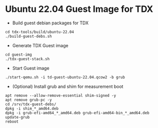 
# Ubuntu 22.04 Guest Image for TDX

- Build guest debian packages for TDX

```
cd tdx-tools/build/ubuntu-22.04
./build-guest-debs.sh
```

- Generate TDX Guest image

```
cd guest-img
./tdx-guest-stack.sh
```

- Start Guest image

```
./start-qemu.sh -i td-guest-ubuntu-22.04.qcow2 -b grub
```

- (Optional) Install grub and shim for measurement boot

```
apt remove --allow-remove-essential shim-signed -y
apt remove grub-pc -y
cd /srv/tdx-guest-debs/
dpkg -i shim_*_amd64.deb
dpkg -i grub-efi-amd64_*_amd64.deb grub-efi-amd64-bin_*_amd64.deb
update-grub
reboot
```
